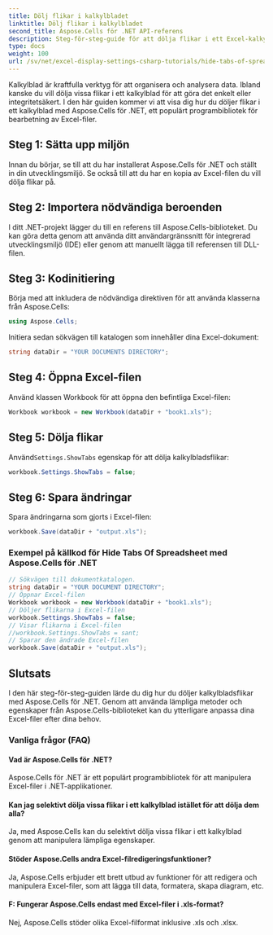 ```yaml
---
title: Dölj flikar i kalkylbladet
linktitle: Dölj flikar i kalkylbladet
second_title: Aspose.Cells för .NET API-referens
description: Steg-för-steg-guide för att dölja flikar i ett Excel-kalkylblad med Aspose.Cells för .NET.
type: docs
weight: 100
url: /sv/net/excel-display-settings-csharp-tutorials/hide-tabs-of-spreadsheet/
---
```

Kalkylblad är kraftfulla verktyg för att organisera och analysera data. Ibland kanske du vill dölja vissa flikar i ett kalkylblad för att göra det enkelt eller integritetsäkert. I den här guiden kommer vi att visa dig hur du döljer flikar i ett kalkylblad med Aspose.Cells för .NET, ett populärt programbibliotek för bearbetning av Excel-filer.

## Steg 1: Sätta upp miljön

Innan du börjar, se till att du har installerat Aspose.Cells för .NET och ställt in din utvecklingsmiljö. Se också till att du har en kopia av Excel-filen du vill dölja flikar på.

## Steg 2: Importera nödvändiga beroenden

I ditt .NET-projekt lägger du till en referens till Aspose.Cells-biblioteket. Du kan göra detta genom att använda ditt användargränssnitt för integrerad utvecklingsmiljö (IDE) eller genom att manuellt lägga till referensen till DLL-filen.

## Steg 3: Kodinitiering

Börja med att inkludera de nödvändiga direktiven för att använda klasserna från Aspose.Cells:

```csharp
using Aspose.Cells;
```

Initiera sedan sökvägen till katalogen som innehåller dina Excel-dokument:

```csharp
string dataDir = "YOUR DOCUMENTS DIRECTORY";
```

## Steg 4: Öppna Excel-filen

Använd klassen Workbook för att öppna den befintliga Excel-filen:

```csharp
Workbook workbook = new Workbook(dataDir + "book1.xls");
```

## Steg 5: Dölja flikar

 Använd`Settings.ShowTabs` egenskap för att dölja kalkylbladsflikar:

```csharp
workbook.Settings.ShowTabs = false;
```

## Steg 6: Spara ändringar

Spara ändringarna som gjorts i Excel-filen:

```csharp
workbook.Save(dataDir + "output.xls");
```

### Exempel på källkod för Hide Tabs Of Spreadsheet med Aspose.Cells för .NET 
```csharp
// Sökvägen till dokumentkatalogen.
string dataDir = "YOUR DOCUMENT DIRECTORY";
// Öppnar Excel-filen
Workbook workbook = new Workbook(dataDir + "book1.xls");
// Döljer flikarna i Excel-filen
workbook.Settings.ShowTabs = false;
// Visar flikarna i Excel-filen
//workbook.Settings.ShowTabs = sant;
// Sparar den ändrade Excel-filen
workbook.Save(dataDir + "output.xls");
```

## Slutsats

I den här steg-för-steg-guiden lärde du dig hur du döljer kalkylbladsflikar med Aspose.Cells för .NET. Genom att använda lämpliga metoder och egenskaper från Aspose.Cells-biblioteket kan du ytterligare anpassa dina Excel-filer efter dina behov.

### Vanliga frågor (FAQ)

#### Vad är Aspose.Cells för .NET?
    
Aspose.Cells för .NET är ett populärt programbibliotek för att manipulera Excel-filer i .NET-applikationer.

#### Kan jag selektivt dölja vissa flikar i ett kalkylblad istället för att dölja dem alla?
   
Ja, med Aspose.Cells kan du selektivt dölja vissa flikar i ett kalkylblad genom att manipulera lämpliga egenskaper.

#### Stöder Aspose.Cells andra Excel-filredigeringsfunktioner?

Ja, Aspose.Cells erbjuder ett brett utbud av funktioner för att redigera och manipulera Excel-filer, som att lägga till data, formatera, skapa diagram, etc.

#### F: Fungerar Aspose.Cells endast med Excel-filer i .xls-format?

Nej, Aspose.Cells stöder olika Excel-filformat inklusive .xls och .xlsx.